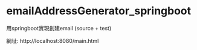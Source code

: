 # emailAddressGenerator_springboot
用springboot實現創建email (source + test)

網址:
http://localhost:8080/main.html
